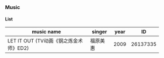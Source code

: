 ### Music

#### List

| music name | singer | year | ID         |
| ---------- | ------ | ---- | ---------- |
| LET IT OUT (TV动画《钢之炼金术师》ED2) | 福原美惠 | 2009 | 26137335 |

